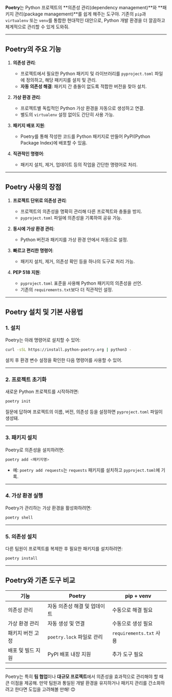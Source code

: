 **Poetry**는 Python 프로젝트의 **의존성 관리(dependency management)**와 **패키지 관리(package management)**를 쉽게 해주는 도구야. 기존의 `pip`과 `virtualenv` 또는 `venv`를 통합한 현대적인 대안으로, Python 개발 환경을 더 깔끔하고 체계적으로 관리할 수 있게 도와줘.

---

## **Poetry의 주요 기능**

1. **의존성 관리**:
    
    - 프로젝트에서 필요한 Python 패키지 및 라이브러리를 `pyproject.toml` 파일에 정의하고, 해당 패키지를 설치 및 관리.
    - **자동 의존성 해결**: 패키지 간 충돌이 없도록 적합한 버전을 찾아 설치.
2. **가상 환경 관리**:
    
    - 프로젝트별 독립적인 Python 가상 환경을 자동으로 생성하고 연결.
    - 별도의 `virtualenv` 설정 없이도 간단히 사용 가능.
3. **패키지 배포 지원**:
    
    - Poetry를 통해 작성한 코드를 Python 패키지로 만들어 PyPI(Python Package Index)에 배포할 수 있음.
4. **직관적인 명령어**:
    
    - 패키지 설치, 제거, 업데이트 등의 작업을 간단한 명령어로 처리.

---

## **Poetry 사용의 장점**

1. **프로젝트 단위로 의존성 관리**:
    
    - 프로젝트의 의존성을 명확히 관리해 다른 프로젝트와 충돌을 방지.
    - `pyproject.toml` 파일에 의존성을 기록하여 공유 가능.
2. **동시에 가상 환경 관리**:
    
    - Python 버전과 패키지를 가상 환경 안에서 자동으로 설정.
3. **빠르고 편리한 명령어**:
    
    - 패키지 설치, 제거, 의존성 확인 등을 하나의 도구로 처리 가능.
4. **PEP 518 지원**:
    
    - `pyproject.toml` 표준을 사용해 Python 패키지의 의존성을 선언.
    - 기존의 `requirements.txt`보다 더 직관적인 설정.

---

## **Poetry 설치 및 기본 사용법**

### **1. 설치**

Poetry는 아래 명령어로 설치할 수 있어:

```bash
curl -sSL https://install.python-poetry.org | python3 -
```

설치 후 환경 변수 설정을 확인한 다음 명령어를 사용할 수 있어.

---

### **2. 프로젝트 초기화**

새로운 Python 프로젝트를 시작하려면:

```bash
poetry init
```

질문에 답하며 프로젝트의 이름, 버전, 의존성 등을 설정하면 `pyproject.toml` 파일이 생성돼.

---

### **3. 패키지 설치**

Poetry로 의존성을 설치하려면:

```bash
poetry add <패키지명>
```

- 예: `poetry add requests`는 `requests` 패키지를 설치하고 `pyproject.toml`에 기록.

---

### **4. 가상 환경 실행**

Poetry가 관리하는 가상 환경을 활성화하려면:

```bash
poetry shell
```

---

### **5. 의존성 설치**

다른 팀원이 프로젝트를 복제한 후 필요한 패키지를 설치하려면:

```bash
poetry install
```

---

## **Poetry와 기존 도구 비교**

|기능|Poetry|pip + venv|
|---|---|---|
|의존성 관리|자동 의존성 해결 및 업데이트|수동으로 해결 필요|
|가상 환경 관리|자동 생성 및 연결|수동으로 생성 필요|
|패키지 버전 고정|`poetry.lock` 파일로 관리|`requirements.txt` 사용|
|배포 및 빌드 지원|PyPI 배포 내장 지원|추가 도구 필요|

---

Poetry는 특히 **팀 협업**이나 **대규모 프로젝트**에서 의존성을 효과적으로 관리해야 할 때 큰 이점을 제공해. 만약 팀원과 통일된 개발 환경을 유지하거나 패키지 관리를 간소화하려고 한다면 도입을 고려해볼 만해! 😊